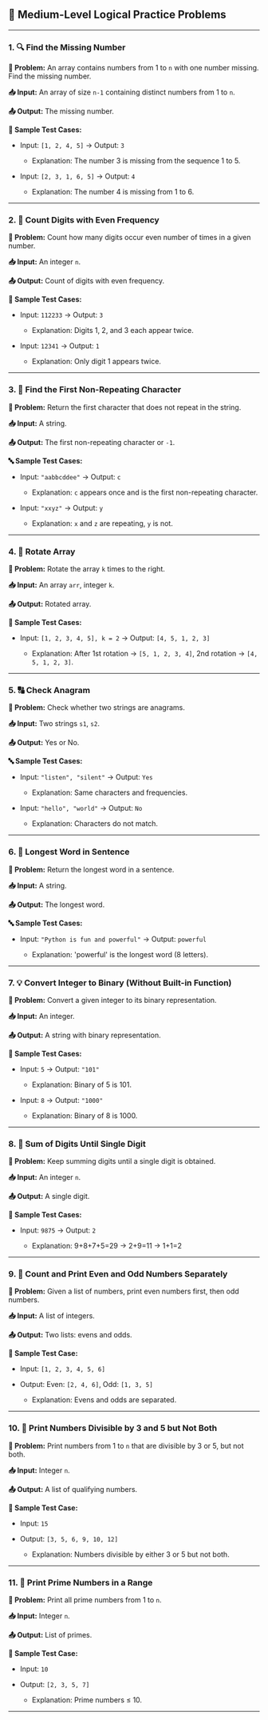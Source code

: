 ## 🧠 Medium-Level Logical Practice Problems

---

### 1. 🔍 Find the Missing Number

**📝 Problem:** An array contains numbers from 1 to `n` with one number missing. Find the missing number.

**📥 Input:** An array of size `n-1` containing distinct numbers from 1 to `n`.

**📤 Output:** The missing number.

**🔢 Sample Test Cases:**

* Input: `[1, 2, 4, 5]` → Output: `3`

  * Explanation: The number 3 is missing from the sequence 1 to 5.
* Input: `[2, 3, 1, 6, 5]` → Output: `4`

  * Explanation: The number 4 is missing from 1 to 6.

---

### 2. 🔢 Count Digits with Even Frequency

**📝 Problem:** Count how many digits occur even number of times in a given number.

**📥 Input:** An integer `n`.

**📤 Output:** Count of digits with even frequency.

**🔢 Sample Test Cases:**

* Input: `112233` → Output: `3`

  * Explanation: Digits 1, 2, and 3 each appear twice.
* Input: `12341` → Output: `1`

  * Explanation: Only digit 1 appears twice.

---

### 3. 🧩 Find the First Non-Repeating Character

**📝 Problem:** Return the first character that does not repeat in the string.

**📥 Input:** A string.

**📤 Output:** The first non-repeating character or `-1`.

**🔤 Sample Test Cases:**

* Input: `"aabbcddee"` → Output: `c`

  * Explanation: `c` appears once and is the first non-repeating character.
* Input: `"xxyz"` → Output: `y`

  * Explanation: `x` and `z` are repeating, `y` is not.

---

### 4. 🔄 Rotate Array

**📝 Problem:** Rotate the array `k` times to the right.

**📥 Input:** An array `arr`, integer `k`.

**📤 Output:** Rotated array.

**🔁 Sample Test Cases:**

* Input: `[1, 2, 3, 4, 5], k = 2` → Output: `[4, 5, 1, 2, 3]`

  * Explanation: After 1st rotation → `[5, 1, 2, 3, 4]`, 2nd rotation → `[4, 5, 1, 2, 3]`.

---

### 5. 🔠 Check Anagram

**📝 Problem:** Check whether two strings are anagrams.

**📥 Input:** Two strings `s1`, `s2`.

**📤 Output:** Yes or No.

**🔤 Sample Test Cases:**

* Input: `"listen", "silent"` → Output: `Yes`

  * Explanation: Same characters and frequencies.
* Input: `"hello", "world"` → Output: `No`

  * Explanation: Characters do not match.

---

### 6. 📏 Longest Word in Sentence

**📝 Problem:** Return the longest word in a sentence.

**📥 Input:** A string.

**📤 Output:** The longest word.

**🔤 Sample Test Cases:**

* Input: `"Python is fun and powerful"` → Output: `powerful`

  * Explanation: 'powerful' is the longest word (8 letters).

---

### 7. 💡 Convert Integer to Binary (Without Built-in Function)

**📝 Problem:** Convert a given integer to its binary representation.

**📥 Input:** An integer.

**📤 Output:** A string with binary representation.

**🔢 Sample Test Cases:**

* Input: `5` → Output: `"101"`

  * Explanation: Binary of 5 is 101.
* Input: `8` → Output: `"1000"`

  * Explanation: Binary of 8 is 1000.

---

### 8. 🔂 Sum of Digits Until Single Digit

**📝 Problem:** Keep summing digits until a single digit is obtained.

**📥 Input:** An integer `n`.

**📤 Output:** A single digit.

**🔢 Sample Test Cases:**

* Input: `9875` → Output: `2`

  * Explanation: 9+8+7+5=29 → 2+9=11 → 1+1=2

---

### 9. 🔄 Count and Print Even and Odd Numbers Separately

**📝 Problem:** Given a list of numbers, print even numbers first, then odd numbers.

**📥 Input:** A list of integers.

**📤 Output:** Two lists: evens and odds.

**🔢 Sample Test Case:**

* Input: `[1, 2, 3, 4, 5, 6]`
* Output: Even: `[2, 4, 6]`, Odd: `[1, 3, 5]`

  * Explanation: Evens and odds are separated.

---

### 10. 📃 Print Numbers Divisible by 3 and 5 but Not Both

**📝 Problem:** Print numbers from 1 to `n` that are divisible by 3 or 5, but not both.

**📥 Input:** Integer `n`.

**📤 Output:** A list of qualifying numbers.

**🔢 Sample Test Case:**

* Input: `15`
* Output: `[3, 5, 6, 9, 10, 12]`

  * Explanation: Numbers divisible by either 3 or 5 but not both.

---

### 11. 🔢 Print Prime Numbers in a Range

**📝 Problem:** Print all prime numbers from 1 to `n`.

**📥 Input:** Integer `n`.

**📤 Output:** List of primes.

**🔢 Sample Test Case:**

* Input: `10`
* Output: `[2, 3, 5, 7]`

  * Explanation: Prime numbers ≤ 10.

---
